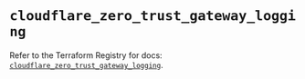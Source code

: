 # `cloudflare_zero_trust_gateway_logging`

Refer to the Terraform Registry for docs: [`cloudflare_zero_trust_gateway_logging`](https://registry.terraform.io/providers/cloudflare/cloudflare/5.4.0/docs/resources/zero_trust_gateway_logging).
